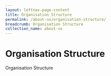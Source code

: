 ```yaml
---
layout: leftnav-page-content
title: Organisation Structure
permalink: /about-us/organisation-structure/
breadcrumb: Organisation Structure
collection_name: about-us
---
```


# Organisation Structure

Organisation Structure